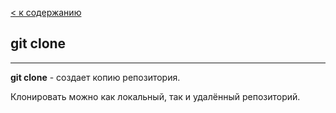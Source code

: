 [< к содержанию](./readme.md)

## git clone
---

**git clone** - создает копию репозитория.

Клонировать можно как локальный, так и удалённый репозиторий.
